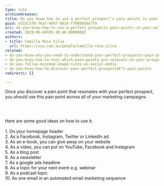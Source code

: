```yaml
---
type: rule
archivedreason: 
title: Do you know how to use a perfect prospect’s pain points in your online marketing?
guid: a333c3f0-76af-4647-9814-f7009b8de7f9
uri: do-you-know-how-to-use-a-perfect-prospects-pain-points-in-your-online-marketing
created: 2019-06-04T05:38:48.0000000Z
authors:
- title: Camilla Rosa Silva
  url: https://ssw.com.au/people/camilla-rosa-silva
related:
- do-you-know-why-you-need-to-understand-your-perfect-prospects-pain-points
- do-you-know-how-to-test-which-pain-points-are-relevant-to-your-prospect
- do-you-follow-minimum-image-sizes-on-social-media
- do-you-know-how-to-discover-your-perfect-prospectâ€™s-pain-points
redirects: []

---
```



<p>

Once
you discover a pain point that resonates with your perfect prospect, you should use this
pain point across all of
your marketing campaigns.</p>
<br><excerpt class='endintro'></excerpt><br>
<div>Here are some good ideas on how to use it&#58; </div><div><br></div><div>1. On your homepage header <br></div><div>2. As a Facebook, Instagram, Twitter or LinkedIn ad <br></div><div>3. As an e-book, you can give away on your website <br></div><div>4. As a video, you can put on YouTube, Facebook and Instagram <br></div><div>5. As a blog post <br></div><div>6. As a newsletter <br></div><div>7. As a google ads headline <br></div><div>8. As a topic for your next event e.g. webinar <br></div><div>9. As a podcast topic <br></div><div>10. As one email in an automated email marketing sequence</div><br>


